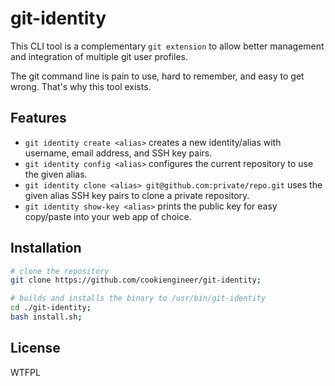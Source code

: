 # git-identity

This CLI tool is a complementary `git extension` to allow better
management and integration of multiple git user profiles.

The git command line is pain to use, hard to remember, and easy
to get wrong. That's why this tool exists.


## Features

- `git identity create <alias>` creates a new identity/alias with username, email address, and SSH key pairs.
- `git identity config <alias>` configures the current repository to use the given alias.
- `git identity clone <alias> git@github.com:private/repo.git` uses the given alias SSH key pairs to clone a private repository.
- `git identity show-key <alias>` prints the public key for easy copy/paste into your web app of choice.


## Installation

```bash
# clone the repository
git clone https://github.com/cookiengineer/git-identity;

# builds and installs the binary to /usr/bin/git-identity
cd ./git-identity;
bash install.sh;
```

## License

WTFPL

